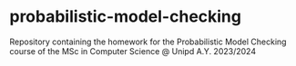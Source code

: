 # probabilistic-model-checking
Repository containing the homework for the Probabilistic Model Checking course of the MSc in Computer Science @ Unipd A.Y. 2023/2024
